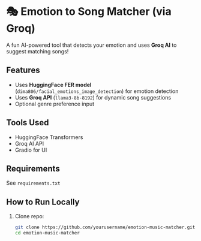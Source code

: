 # 🎭 Emotion to Song Matcher (via Groq)

A fun AI-powered tool that detects your emotion and uses **Groq AI** to suggest matching songs!

## Features
- Uses **HuggingFace FER model** (`dima806/facial_emotions_image_detection`) for emotion detection
- Uses **Groq API** (`llama3-8b-8192`) for dynamic song suggestions
- Optional genre preference input

## Tools Used
- HuggingFace Transformers
- Groq AI API
- Gradio for UI

## Requirements
See `requirements.txt`

## How to Run Locally

1. Clone repo:
   ```bash
   git clone https://github.com/yourusername/emotion-music-matcher.git
   cd emotion-music-matcher